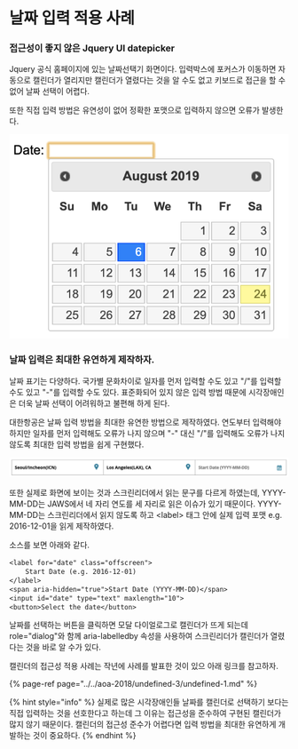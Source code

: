 # 날짜 입력 적용 사례

### 접근성이 좋지 않은 Jquery UI datepicker

Jquery 공식 홈페이지에 있는 날짜선택기 화면이다. 입력박스에 포커스가 이동하면 자동으로 캘린더가 열리지만 캘린더가 열렸다는 것을 알 수도 없고 키보드로 접근을 할 수 없어 날짜 선택이 어렵다.

또한 직접 입력 방법은 유연성이 없어 정확한 포맷으로 입력하지 않으면 오류가 발생한다.

![](../../.gitbook/assets/2019-08-24-8.58.19.png)

### 날짜 입력은 최대한 유연하게 제작하자.

날짜 표기는 다양하다. 국가별 문화차이로 일자를 먼저 입력할 수도 있고 "/"를 입력할 수도 있고 "-"를 입력할 수도 있다. 표준화되어 있지 않은 입력 방법 때문에 시각장애인은 더욱 날짜 선택이 어려워하고 불편해 하게 된다.

대한항공은 날짜 입력 방법을 최대한 유연한 방법으로 제작하였다. 연도부터 입력해야 하지만 일자를 먼저 입력해도 오류가 나지 않으며 "-" 대신 "/"를 입력해도 오류가 나지 않도록 최대한 입력 방법을 쉽게 구현했다.

![](../../.gitbook/assets/2019-08-24-8.56.02.png)

또한 실제로 화면에 보이는 것과 스크린리더에서 읽는 문구를 다르게 하였는데, YYYY-MM-DD는 JAWS에서 네 자리 연도를 세 자리로 읽은 이슈가 있기 때문이다. YYYY-MM-DD는 스크린리더에서 읽지 않도록 하고 &lt;label&gt; 태그 안에 실제 입력 포맷 e.g. 2016-12-01을 읽게 제작하였다.

소스를 보면 아래와 같다.

```markup
<label for="date" class="offscreen">
    Start Date (e.g. 2016-12-01)
</label>  
<span aria-hidden="true">Start Date (YYYY-MM-DD)</span>    
<input id="date" type="text" maxlength="10">
<button>Select the date</button>
```

날짜를 선택하는 버튼을 클릭하면 모달 다이얼로그로 캘린더가 뜨게 되는데 role="dialog"와 함께 aria-labelledby 속성을 사용하여 스크린리더가 캘린더가 열렸다는 것을 바로 알 수가 있다.

캘린더의 접근성 적용 사례는 작년에 사례를 발표한 것이 있으 아래 링크를 참고하자.

{% page-ref page="../../aoa-2018/undefined-3/undefined-1.md" %}

{% hint style="info" %}
실제로 많은 시각장애인들 날짜를 캘린더로 선택하기 보다는 직접 입력하는 것을 선호한다고 하는데 그 이유는 접근성을 준수하여 구현된 캘린더가 많지 않기 때문이다. 캘린더의 접근성 준수가 어렵다면 입력 방법을 최대한 유연하게 개발하는 것이 중요하다.
{% endhint %}



